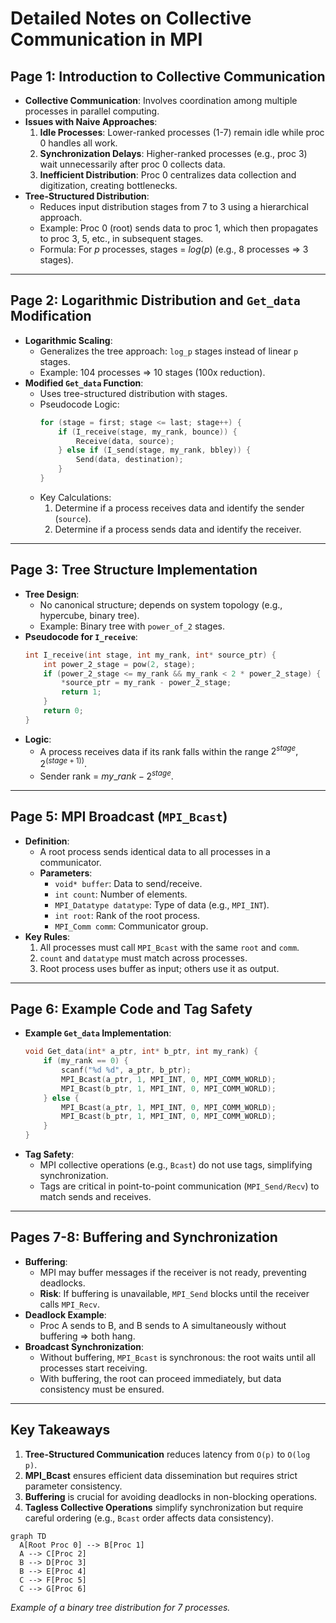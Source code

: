 # Detailed Notes on Collective Communication in MPI

## Page 1: Introduction to Collective Communication
- **Collective Communication**: Involves coordination among multiple processes in parallel computing.
- **Issues with Naive Approaches**:
  1. **Idle Processes**: Lower-ranked processes (1-7) remain idle while proc 0 handles all work.
  2. **Synchronization Delays**: Higher-ranked processes (e.g., proc 3) wait unnecessarily after proc 0 collects data.
  3. **Inefficient Distribution**: Proc 0 centralizes data collection and digitization, creating bottlenecks.
- **Tree-Structured Distribution**:
  - Reduces input distribution stages from 7 to 3 using a hierarchical approach.
  - Example: Proc 0 (root) sends data to proc 1, which then propagates to proc 3, 5, etc., in subsequent stages.
  - Formula: For $p$ processes, stages = $log(p)$ (e.g., 8 processes ⇒ 3 stages).

---

## Page 2: Logarithmic Distribution and `Get_data` Modification
- **Logarithmic Scaling**:
  - Generalizes the tree approach: `log_p` stages instead of linear `p` stages.
  - Example: 104 processes ⇒ 10 stages (100x reduction).
- **Modified `Get_data` Function**:
  - Uses tree-structured distribution with stages.
  - Pseudocode Logic:
    ```c
    for (stage = first; stage <= last; stage++) {
        if (I_receive(stage, my_rank, bounce)) {
            Receive(data, source);
        } else if (I_send(stage, my_rank, bbley)) {
            Send(data, destination);
        }
    }
    ```
  - Key Calculations:
    1. Determine if a process receives data and identify the sender (`source`).
    2. Determine if a process sends data and identify the receiver.

---

## Page 3: Tree Structure Implementation
- **Tree Design**:
  - No canonical structure; depends on system topology (e.g., hypercube, binary tree).
  - Example: Binary tree with `power_of_2` stages.
- **Pseudocode for `I_receive`**:
  ```c
  int I_receive(int stage, int my_rank, int* source_ptr) {
      int power_2_stage = pow(2, stage);
      if (power_2_stage <= my_rank && my_rank < 2 * power_2_stage) {
          *source_ptr = my_rank - power_2_stage;
          return 1;
      }
      return 0;
  }
  ```
- **Logic**:
  - A process receives data if its rank falls within the range $2^{stage}, 2^{(stage+1))}$.
  - Sender rank = $my\_rank - 2^{stage}$.

---

## Page 5: MPI Broadcast (`MPI_Bcast`)
- **Definition**:
  - A root process sends identical data to all processes in a communicator.
  - **Parameters**:
    - `void* buffer`: Data to send/receive.
    - `int count`: Number of elements.
    - `MPI_Datatype datatype`: Type of data (e.g., `MPI_INT`).
    - `int root`: Rank of the root process.
    - `MPI_Comm comm`: Communicator group.
- **Key Rules**:
  1. All processes must call `MPI_Bcast` with the same `root` and `comm`.
  2. `count` and `datatype` must match across processes.
  3. Root process uses buffer as input; others use it as output.

---

## Page 6: Example Code and Tag Safety
- **Example `Get_data` Implementation**:
  ```c
  void Get_data(int* a_ptr, int* b_ptr, int my_rank) {
      if (my_rank == 0) {
          scanf("%d %d", a_ptr, b_ptr);
          MPI_Bcast(a_ptr, 1, MPI_INT, 0, MPI_COMM_WORLD);
          MPI_Bcast(b_ptr, 1, MPI_INT, 0, MPI_COMM_WORLD);
      } else {
          MPI_Bcast(a_ptr, 1, MPI_INT, 0, MPI_COMM_WORLD);
          MPI_Bcast(b_ptr, 1, MPI_INT, 0, MPI_COMM_WORLD);
      }
  }
  ```
- **Tag Safety**:
  - MPI collective operations (e.g., `Bcast`) do not use tags, simplifying synchronization.
  - Tags are critical in point-to-point communication (`MPI_Send/Recv`) to match sends and receives.

---

## Pages 7-8: Buffering and Synchronization
- **Buffering**:
  - MPI may buffer messages if the receiver is not ready, preventing deadlocks.
  - **Risk**: If buffering is unavailable, `MPI_Send` blocks until the receiver calls `MPI_Recv`.
- **Deadlock Example**:
  - Proc A sends to B, and B sends to A simultaneously without buffering ⇒ both hang.
- **Broadcast Synchronization**:
  - Without buffering, `MPI_Bcast` is synchronous: the root waits until all processes start receiving.
  - With buffering, the root can proceed immediately, but data consistency must be ensured.

---

## Key Takeaways
1. **Tree-Structured Communication** reduces latency from `O(p)` to `O(log p)`.
2. **MPI_Bcast** ensures efficient data dissemination but requires strict parameter consistency.
3. **Buffering** is crucial for avoiding deadlocks in non-blocking operations.
4. **Tagless Collective Operations** simplify synchronization but require careful ordering (e.g., `Bcast` order affects data consistency).

```mermaid
graph TD
  A[Root Proc 0] --> B[Proc 1]
  A --> C[Proc 2]
  B --> D[Proc 3]
  B --> E[Proc 4]
  C --> F[Proc 5]
  C --> G[Proc 6]
```  
*Example of a binary tree distribution for 7 processes.*